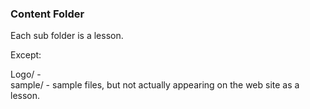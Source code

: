 ### Content Folder

Each sub folder is a lesson.

Except:  

Logo/ -  
sample/ -  sample files, but not actually appearing on the web site as a lesson.